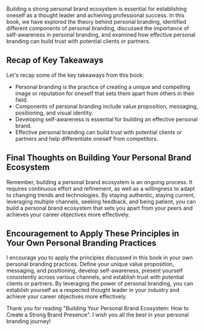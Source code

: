 

Building a strong personal brand ecosystem is essential for establishing oneself as a thought leader and achieving professional success. In this book, we have explored the theory behind personal branding, identified different components of personal branding, discussed the importance of self-awareness in personal branding, and examined how effective personal branding can build trust with potential clients or partners.

Recap of Key Takeaways
----------------------

Let's recap some of the key takeaways from this book:

* Personal branding is the practice of creating a unique and compelling image or reputation for oneself that sets them apart from others in their field.
* Components of personal branding include value proposition, messaging, positioning, and visual identity.
* Developing self-awareness is essential for building an effective personal brand.
* Effective personal branding can build trust with potential clients or partners and help differentiate oneself from competitors.

Final Thoughts on Building Your Personal Brand Ecosystem
--------------------------------------------------------

Remember, building a personal brand ecosystem is an ongoing process. It requires continuous effort and refinement, as well as a willingness to adapt to changing trends and technologies. By staying authentic, staying current, leveraging multiple channels, seeking feedback, and being patient, you can build a personal brand ecosystem that sets you apart from your peers and achieves your career objectives more effectively.

Encouragement to Apply These Principles in Your Own Personal Branding Practices
-------------------------------------------------------------------------------

I encourage you to apply the principles discussed in this book in your own personal branding practices. Define your unique value proposition, messaging, and positioning, develop self-awareness, present yourself consistently across various channels, and establish trust with potential clients or partners. By leveraging the power of personal branding, you can establish yourself as a respected thought leader in your industry and achieve your career objectives more effectively.

Thank you for reading "Building Your Personal Brand Ecosystem: How to Create a Strong Brand Presence". I wish you all the best in your personal branding journey!